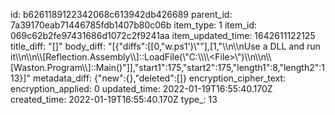 id: b6261189122342068c613942db426689
parent_id: 7a39170eab71446785fdb1407b80c06b
item_type: 1
item_id: 069c62b2fe97431686d1072c2f9241aa
item_updated_time: 1642611122125
title_diff: "[]"
body_diff: "[{\"diffs\":[[0,\"w.ps1')\\\"\"],[1,\"\\\n\\\nUse a DLL and run it\\\n\\\n\\\\[Reflection.Assembly\\\\]::LoadFile(\\\"C:\\\\\\\\&lt;File&gt;\\\")\\\n\\\n\\\\[Waston.Program\\\\]::Main()\"]],\"start1\":175,\"start2\":175,\"length1\":8,\"length2\":113}]"
metadata_diff: {"new":{},"deleted":[]}
encryption_cipher_text: 
encryption_applied: 0
updated_time: 2022-01-19T16:55:40.170Z
created_time: 2022-01-19T16:55:40.170Z
type_: 13